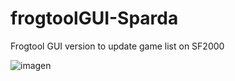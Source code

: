 # frogtoolGUI-Sparda
Frogtool GUI version to update game list on SF2000

![imagen](https://github.com/SpardaHunter/frogtoolGUI-Sparda/assets/155873668/cba168e6-88d1-4579-8dd7-b424ee9f38c9)
